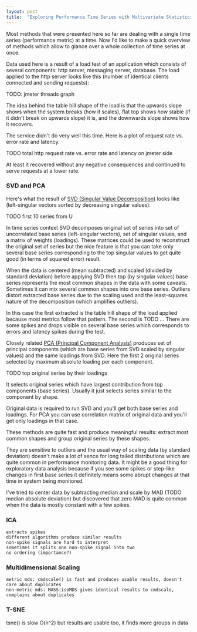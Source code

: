 ```yaml
---
layout: post
title:  "Exploring Performance Time Series with Multivariate Statistics"
---
```


Most methods that were presented here so far are dealing with a single time series (performance metric) at a time. Now I'd like to make a quick overview of methods which allow to glance over a whole collection of time series at once.

Data used here is a result of a load test of an application which consists of several components: http server, messaging server, database. The load applied to the http server looks like this (number of identical clients connected and sending requests):

TODO: jmeter threads graph

The idea behind the table hill shape of the load is that the upwards slope shows when the system breaks (how it scales), flat top shows how stable (if it didn't break on upwards slope) it is, and the downwards slope shows how it recovers.

The service didn't do very well this time. Here is a plot of request rate vs. error rate and latency.

TODO total http request rate vs. error rate and latency on jmeter side

At least it recovered without any negative consequences and continued to serve requests at a lower rate.


### SVD and PCA

Here's what the result of [SVD (Singular Value Decomposition)](https://en.wikipedia.org/wiki/Singular_value_decomposition) looks like (left-singular vectors sorted by decreasing singular values):

TODO first 10 series from U

In time series context SVD decomposes original set of series into set of uncorrelated base series (left-singular vectors), set of singular values, and a matrix of weights (loadings). These matrices could be used to reconstruct the original set of series but the nice feature is that you can take only several base series corresponding to the top singular values to get quite good (in terms of squared error) result.

When the data is centered (mean subtracted) and scaled (divided by standard deviation) before applying SVD then top (by singular values) base series represents the most common shapes in the data with some caveats. Sometimes it can mix several common shapes into one base series. Outliers distort extracted base series due to the scaling used and the least-squares nature of the decomposition (which amplifies outliers).

In this case the first extracted is the table hill shape of the load applied because most metrics follow that pattern. The second is TODO ... There are some spikes and drops visible on several base series which corresponds to errors and latency spikes during the test.

Closely related [PCA (Principal Component Analysis)](https://en.wikipedia.org/wiki/Principal_component_analysis) produces set of principal components (which are base series from SVD scaled by singular values) and the same loadings from SVD. Here the first 2 original series selected by maximum absolute loading per each component.

TODO top original series by their loadings

It selects original series which have largest contribution from top components (base series). Usually it just selects series similar to the component by shape.

Original data is required to run SVD and you'll get both base series and loadings. For PCA you can use correlation matrix of original data and you'll get only loadings in that case.

These methods are quite fast and produce meaningful results: extract most common shapes and group original series by these shapes.

They are sensitive to outliers and the usual way of scaling data (by standard deviation) doesn't make a lot of sence for long tailed distributions which are quite common in performance monitoring data. It might be a good thing for exploratory data analysis because if you see some spikes or step-like changes in first base series it definitely means some abrupt changes at that time in system being monitored.

I've tried to center data by subtracting median and scale by MAD (TODO median absolute deviation) but discovered that zero MAD is quite common when the data is mostly constant with a few spikes.

### ICA

    extracts spikes
    different algorithms produce similar results
    non-spike signals are hard to interpret
    sometimes it splits one non-spike signal into two
    no ordering (importance?)

### Multidimensional Scaling

    metric mds: cmdscale() is fast and produces usable results, doesn't care about duplicates
    non-metric mds: MASS:isoMDS gives identical results to cmdscale, complains about duplicates

### T-SNE

tsne() is slow O(n^2) but results are usable too, it finds more groups in data
